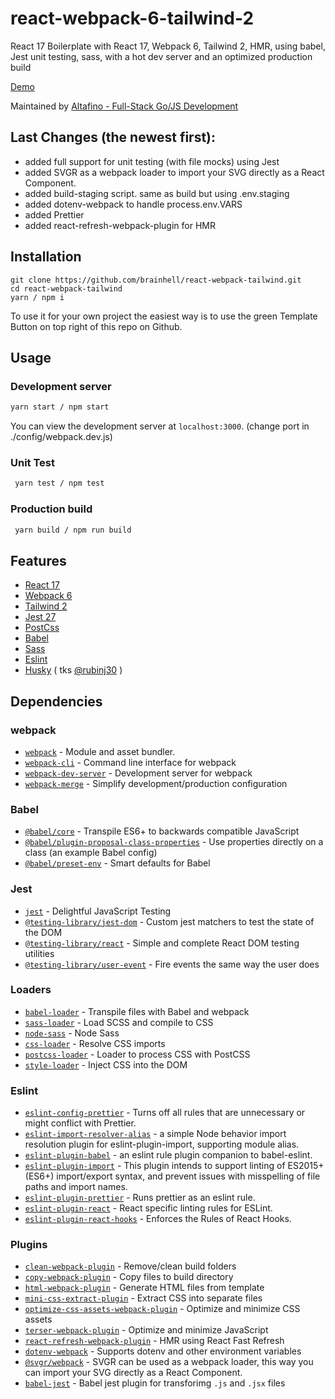 # react-webpack-6-tailwind-2

React 17 Boilerplate with React 17, Webpack 6, Tailwind 2, HMR, using babel, Jest unit testing, sass, with a hot dev server and an optimized production build

[Demo](https://dreamy-shirley-041c74.netlify.app/)

Maintained by [Altafino - Full-Stack Go/JS Development](https://altafino.com)

## Last Changes (the newest first):

- added full support for unit testing (with file mocks) using Jest
- added SVGR as a webpack loader to import your SVG directly as a React Component.
- added build-staging script. same as build but using .env.staging
- added dotenv-webpack to handle process.env.VARS
- added Prettier
- added react-refresh-webpack-plugin for HMR

## Installation

```
git clone https://github.com/brainhell/react-webpack-tailwind.git
cd react-webpack-tailwind
yarn / npm i
```

To use it for your own project the easiest way is to use the green Template Button on top right of this repo on Github.

## Usage

### Development server

```bash
yarn start / npm start
```

You can view the development server at `localhost:3000`.
(change port in ./config/webpack.dev.js)

### Unit Test

```bash
 yarn test / npm test
```

### Production build

```bash
 yarn build / npm run build
```

## Features

- [React 17](https://reactjs.org/)
- [Webpack 6](https://webpack.js.org/)
- [Tailwind 2](https://tailwindcss.com)
- [Jest 27](http://jestjs.io/)
- [PostCss](https://postcss.org/)
- [Babel](https://babeljs.io/)
- [Sass](https://sass-lang.com/)
- [Eslint](https://eslint.org/)
- [Husky](https://github.com/typicode/husky) ( tks [@rubinj30](https://github.com/rubinj30) )

## Dependencies

### webpack

- [`webpack`](https://github.com/webpack/webpack) - Module and asset bundler.
- [`webpack-cli`](https://github.com/webpack/webpack-cli) - Command line interface for webpack
- [`webpack-dev-server`](https://github.com/webpack/webpack-dev-server) - Development server for webpack
- [`webpack-merge`](https://github.com/survivejs/webpack-merge) - Simplify development/production configuration

### Babel

- [`@babel/core`](https://www.npmjs.com/package/@babel/core) - Transpile ES6+ to backwards compatible JavaScript
- [`@babel/plugin-proposal-class-properties`](https://babeljs.io/docs/en/babel-plugin-proposal-class-properties) - Use properties directly on a class (an example Babel config)
- [`@babel/preset-env`](https://babeljs.io/docs/en/babel-preset-env) - Smart defaults for Babel

### Jest

- [`jest`](https://jestjs.io/) - Delightful JavaScript Testing
- [`@testing-library/jest-dom`](https://github.com/testing-library/jest-dom#readme) - Custom jest matchers to test the state of the DOM
- [`@testing-library/react`](https://testing-library.com/docs/react-testing-library/intro/) - Simple and complete React DOM testing utilities
- [`@testing-library/user-event`](https://github.com/testing-library/user-event#readme) - Fire events the same way the user does

### Loaders

- [`babel-loader`](https://webpack.js.org/loaders/babel-loader/) - Transpile files with Babel and webpack
- [`sass-loader`](https://webpack.js.org/loaders/sass-loader/) - Load SCSS and compile to CSS
- [`node-sass`](https://github.com/sass/node-sass) - Node Sass
- [`css-loader`](https://webpack.js.org/loaders/css-loader/) - Resolve CSS imports
- [`postcss-loader`](https://webpack.js.org/loaders/postcss-loader/) - Loader to process CSS with PostCSS
- [`style-loader`](https://webpack.js.org/loaders/style-loader/) - Inject CSS into the DOM

### Eslint

- [`eslint-config-prettier`](https://www.npmjs.com/package/eslint-config-prettier) - Turns off all rules that are unnecessary or might conflict with Prettier.
- [`eslint-import-resolver-alias`](https://www.npmjs.com/package/eslint-import-resolver-alias) - a simple Node behavior import resolution plugin for eslint-plugin-import, supporting module alias.
- [`eslint-plugin-babel`](https://www.npmjs.com/package/eslint-plugin-babel) - an eslint rule plugin companion to babel-eslint.
- [`eslint-plugin-import`](https://www.npmjs.com/package/eslint-plugin-import) - This plugin intends to support linting of ES2015+ (ES6+) import/export syntax, and prevent issues with misspelling of file paths and import names.
- [`eslint-plugin-prettier`](https://www.npmjs.com/package/eslint-plugin-prettier) - Runs prettier as an eslint rule.
- [`eslint-plugin-react`](https://www.npmjs.com/package/eslint-plugin-react) - React specific linting rules for ESLint.
- [`eslint-plugin-react-hooks`](https://github.com/facebook/react/tree/master/packages/eslint-plugin-react-hooks) - Enforces the Rules of React Hooks.

### Plugins

- [`clean-webpack-plugin`](https://github.com/johnagan/clean-webpack-plugin) - Remove/clean build folders
- [`copy-webpack-plugin`](https://github.com/webpack-contrib/copy-webpack-plugin) - Copy files to build directory
- [`html-webpack-plugin`](https://github.com/jantimon/html-webpack-plugin) - Generate HTML files from template
- [`mini-css-extract-plugin`](https://github.com/webpack-contrib/mini-css-extract-plugin) - Extract CSS into separate files
- [`optimize-css-assets-webpack-plugin`](https://github.com/NMFR/optimize-css-assets-webpack-plugin) - Optimize and minimize CSS assets
- [`terser-webpack-plugin`](https://github.com/webpack-contrib/terser-webpack-plugin) - Optimize and minimize JavaScript
- [`react-refresh-webpack-plugin`](https://github.com/pmmmwh/react-refresh-webpack-plugin) - HMR using React Fast Refresh
- [`dotenv-webpack`](https://github.com/mrsteele/dotenv-webpack) - Supports dotenv and other environment variables
- [`@svgr/webpack`](https://github.com/mrsteele/dotenv-webpack) - SVGR can be used as a webpack loader, this way you can import your SVG directly as a React Component.
- [`babel-jest`](https://www.npmjs.com/package/babel-jest) - Babel jest plugin for transforimg `.js` and `.jsx` files
